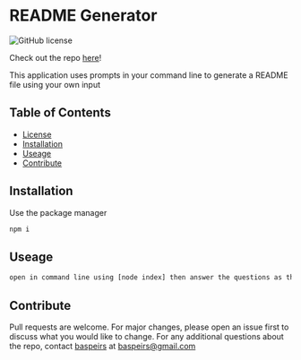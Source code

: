 # README Generator
![GitHub license](https://img.shields.io/badge/license-None-blue.svg)

Check out the repo [here](https://github.com/baspeirs/homework9)!
 
This application uses prompts in your command line to generate a README file using your own input

## Table of Contents
* [License](#license)
* [Installation](#installation)
* [Useage](#useage)
* [Contribute](#contribute)

## Installation
Use the package manager 
```bash
npm i
```

## Useage
```bash
open in command line using [node index] then answer the questions as they come up in your terminal
```

## Contribute
Pull requests are welcome. For major changes, please open an issue first to discuss what you would like to change.
For any additional questions about the repo, contact [baspeirs](undefined) at baspeirs@gmail.com
